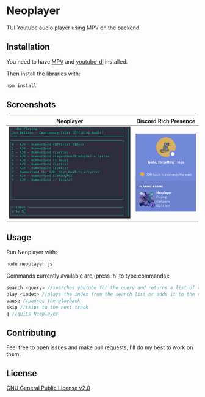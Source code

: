 # Neoplayer

TUI Youtube audio player using MPV on the backend

## Installation

You need to have [MPV](https://mpv.io/) and [youtube-dl](https://youtube-dl.org/) installed.

Then install the libraries with:
```bash
npm install
```

## Screenshots

Neoplayer             |  Discord Rich Presence
:-------------------------:|:-------------------------:
![Neoplayer](screenshots/neoplayer.png)  |  ![Discord Rich Presence](screenshots/discord.png)

## Usage

Run Neoplayer with:
```bash
node neoplayer.js
```

Commands currently available are (press 'h' to type commands):
```javascript
search <query> //searches youtube for the query and returns a list of results with indexes
play <index> //plays the index from the search list or adds it to the currently playing queue
pause //pauses the playback
skip //skips to the next track
q //quits Neoplayer
```
## Contributing
Feel free to open issues and make pull requests, I'll do my best to work on them.

## License
[GNU General Public License v2.0](LICENSE)
